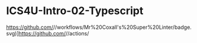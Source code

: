 # ICS4U-Intro-02-Typescript

https://github.com/<Seti-Ngabo>/<ICS4U-Intro-02-Typescript>/workflows/Mr%20Coxall's%20Super%20Linter/badge.svg)]https://github.com/<Seti-Ngabo>/<ICS4U-Intro-02-Typescript>/actions/
